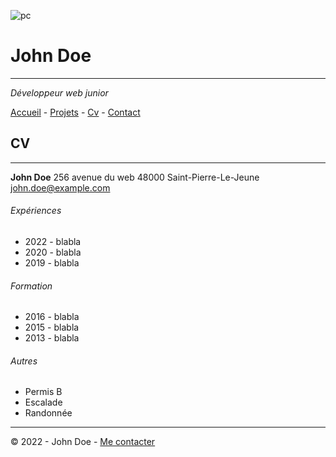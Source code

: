 ![pc](https://cdn.discordapp.com/attachments/1208043598558400513/1215577342060003338/image.png?ex=65fd419e&is=65eacc9e&hm=49eb395d3af443bd8ce47c404f203635e72e023da201ef21c55a3df8a0b04373&)
# John Doe
---
*Développeur web junior*

[Accueil](https://link-url-here.org) - [Projets](https://github.com/AdeleAubert/S01E11-Atelier-Recap/blob/main/projets.md) - [Cv](https://link-url-here.org) - [Contact](https://link-url-here.org)
## CV
---
**John Doe**
256 avenue du web
48000 Saint-Pierre-Le-Jeune
[john.doe@example.com](https://link-url-here.org)
###### Expériences
* 2022 - blabla
* 2020 - blabla
* 2019 - blabla

###### Formation
* 2016 - blabla
* 2015 - blabla
* 2013 - blabla

###### Autres
* Permis B
* Escalade
* Randonnée

___
© 2022 - John Doe - [Me contacter](https://link-url-here.org)
